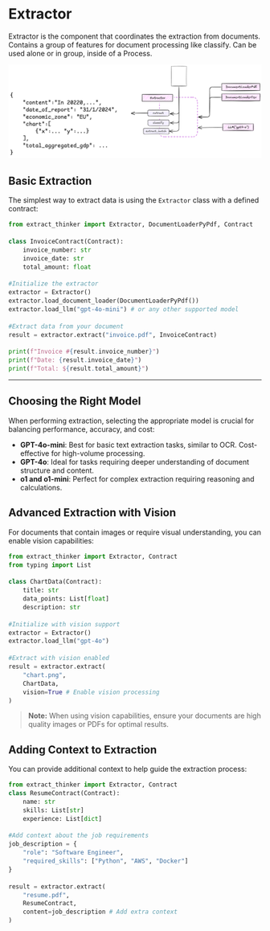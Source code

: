 # Extractor

Extractor is the component that coordinates the extraction from documents. Contains a group of features for document processing like classify. Can be used alone or in group, inside of a Process.

<div align="center">
  <img src="../../assets/extractor.png" alt="Extractor">
</div>

## Basic Extraction

The simplest way to extract data is using the `Extractor` class with a defined contract:

```python
from extract_thinker import Extractor, DocumentLoaderPyPdf, Contract

class InvoiceContract(Contract):
	invoice_number: str
	invoice_date: str
	total_amount: float

#Initialize the extractor
extractor = Extractor()
extractor.load_document_loader(DocumentLoaderPyPdf())
extractor.load_llm("gpt-4o-mini") # or any other supported model

#Extract data from your document
result = extractor.extract("invoice.pdf", InvoiceContract)

print(f"Invoice #{result.invoice_number}")
print(f"Date: {result.invoice_date}")
print(f"Total: ${result.total_amount}")
```

---

## Choosing the Right Model

When performing extraction, selecting the appropriate model is crucial for balancing performance, accuracy, and cost:

- **GPT-4o-mini**: Best for basic text extraction tasks, similar to OCR. Cost-effective for high-volume processing.
- **GPT-4o**: Ideal for tasks requiring deeper understanding of document structure and content.
- **o1 and o1-mini**: Perfect for complex extraction requiring reasoning and calculations.

## Advanced Extraction with Vision

For documents that contain images or require visual understanding, you can enable vision capabilities:

```python
from extract_thinker import Extractor, Contract
from typing import List

class ChartData(Contract):
	title: str
	data_points: List[float]
	description: str

#Initialize with vision support
extractor = Extractor()
extractor.load_llm("gpt-4o")

#Extract with vision enabled
result = extractor.extract(
	"chart.png",
	ChartData,
	vision=True # Enable vision processing
)
```

> **Note:** When using vision capabilities, ensure your documents are high quality images or PDFs for optimal results.

## Adding Context to Extraction

You can provide additional context to help guide the extraction process:

```python
from extract_thinker import Extractor, Contract
class ResumeContract(Contract):
	name: str
	skills: List[str]
	experience: List[dict]

#Add context about the job requirements
job_description = {
	"role": "Software Engineer",
	"required_skills": ["Python", "AWS", "Docker"]
}

result = extractor.extract(
	"resume.pdf",
	ResumeContract,
	content=job_description # Add extra context
)
```
